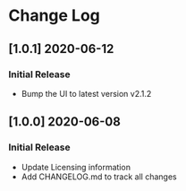 # Change Log

## [1.0.1] 2020-06-12
### Initial Release

- Bump the UI to latest version v2.1.2

## [1.0.0] 2020-06-08
### Initial Release

- Update Licensing information
- Add CHANGELOG.md to track all changes
